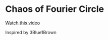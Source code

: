 # Chaos of Fourier Circle

[Watch this video](https://youtu.be/aMNpfNBn-fc)

Inspired by 3Blue1Brown
